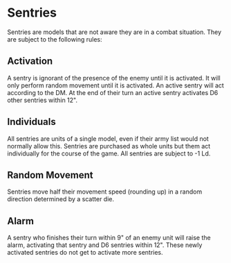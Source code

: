 # Sentries
Sentries are models that are not aware they are in a combat situation. They are subject to the following rules:

## Activation
A sentry is ignorant of the presence of the enemy until it is activated. It will only perform random movement until it is activated. An active sentry will act according to the DM. At the end of their turn an active sentry activates D6 other sentries within 12".

## Individuals
All sentries are units of a single model, even if their army list would not normally allow this. Sentries are purchased as whole units but them act individually for the course of the game. All sentries are subject to -1 Ld.

## Random Movement
Sentries move half their movement speed (rounding up) in a random direction determined by a scatter die.

## Alarm
A sentry who finishes their turn within 9" of an enemy unit will raise the alarm, activating that sentry and D6 sentries within 12". These newly activated sentries do not get to activate more sentries.